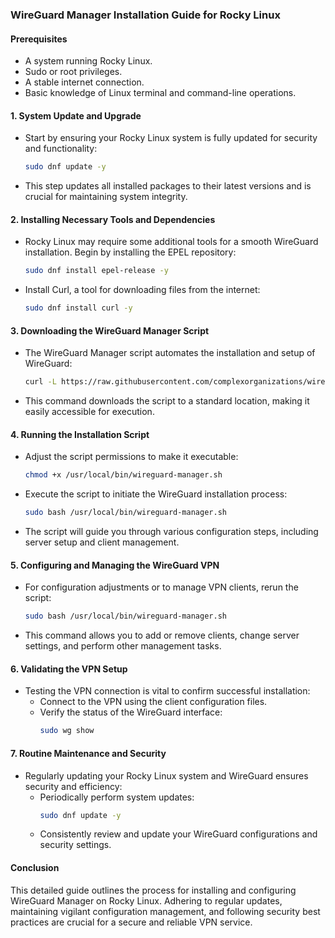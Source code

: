 ### WireGuard Manager Installation Guide for Rocky Linux

#### Prerequisites

- A system running Rocky Linux.
- Sudo or root privileges.
- A stable internet connection.
- Basic knowledge of Linux terminal and command-line operations.

#### 1. System Update and Upgrade

- Start by ensuring your Rocky Linux system is fully updated for security and functionality:
  ```bash
  sudo dnf update -y
  ```
- This step updates all installed packages to their latest versions and is crucial for maintaining system integrity.

#### 2. Installing Necessary Tools and Dependencies

- Rocky Linux may require some additional tools for a smooth WireGuard installation. Begin by installing the EPEL repository:
  ```bash
  sudo dnf install epel-release -y
  ```
- Install Curl, a tool for downloading files from the internet:
  ```bash
  sudo dnf install curl -y
  ```

#### 3. Downloading the WireGuard Manager Script

- The WireGuard Manager script automates the installation and setup of WireGuard:
  ```bash
  curl -L https://raw.githubusercontent.com/complexorganizations/wireguard-manager/main/wireguard-manager.sh -o /usr/local/bin/wireguard-manager.sh
  ```
- This command downloads the script to a standard location, making it easily accessible for execution.

#### 4. Running the Installation Script

- Adjust the script permissions to make it executable:
  ```bash
  chmod +x /usr/local/bin/wireguard-manager.sh
  ```
- Execute the script to initiate the WireGuard installation process:
  ```bash
  sudo bash /usr/local/bin/wireguard-manager.sh
  ```
- The script will guide you through various configuration steps, including server setup and client management.

#### 5. Configuring and Managing the WireGuard VPN

- For configuration adjustments or to manage VPN clients, rerun the script:
  ```bash
  sudo bash /usr/local/bin/wireguard-manager.sh
  ```
- This command allows you to add or remove clients, change server settings, and perform other management tasks.

#### 6. Validating the VPN Setup

- Testing the VPN connection is vital to confirm successful installation:
  - Connect to the VPN using the client configuration files.
  - Verify the status of the WireGuard interface:
    ```bash
    sudo wg show
    ```

#### 7. Routine Maintenance and Security

- Regularly updating your Rocky Linux system and WireGuard ensures security and efficiency:
  - Periodically perform system updates:
    ```bash
    sudo dnf update -y
    ```
  - Consistently review and update your WireGuard configurations and security settings.

#### Conclusion

This detailed guide outlines the process for installing and configuring WireGuard Manager on Rocky Linux. Adhering to regular updates, maintaining vigilant configuration management, and following security best practices are crucial for a secure and reliable VPN service.
